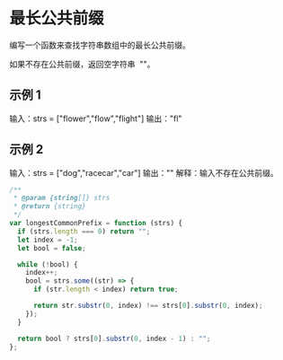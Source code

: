# 最长公共前缀

编写一个函数来查找字符串数组中的最长公共前缀。

如果不存在公共前缀，返回空字符串  ""。

## 示例 1

输入：strs = ["flower","flow","flight"]
输出："fl"

## 示例 2

输入：strs = ["dog","racecar","car"]
输出：""
解释：输入不存在公共前缀。

```js
/**
 * @param {string[]} strs
 * @return {string}
 */
var longestCommonPrefix = function (strs) {
  if (strs.length === 0) return "";
  let index = -1;
  let bool = false;

  while (!bool) {
    index++;
    bool = strs.some((str) => {
      if (str.length < index) return true;

      return str.substr(0, index) !== strs[0].substr(0, index);
    });
  }

  return bool ? strs[0].substr(0, index - 1) : "";
};
```
